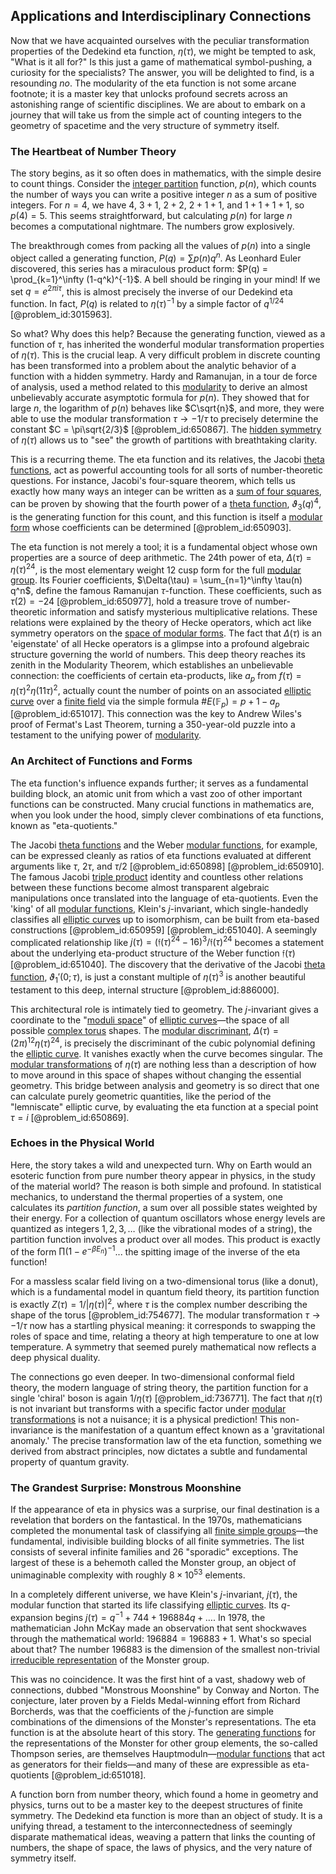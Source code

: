 ## Applications and Interdisciplinary Connections

Now that we have acquainted ourselves with the peculiar transformation properties of the Dedekind eta function, $\eta(\tau)$, we might be tempted to ask, "What is it all for?" Is this just a game of mathematical symbol-pushing, a curiosity for the specialists? The answer, you will be delighted to find, is a resounding *no*. The modularity of the eta function is not some arcane footnote; it is a master key that unlocks profound secrets across an astonishing range of scientific disciplines. We are about to embark on a journey that will take us from the simple act of counting integers to the geometry of spacetime and the very structure of symmetry itself.

### The Heartbeat of Number Theory

The story begins, as it so often does in mathematics, with the simple desire to count things. Consider the [integer partition](@article_id:261248) function, $p(n)$, which counts the number of ways you can write a positive integer $n$ as a sum of positive integers. For $n=4$, we have $4$, $3+1$, $2+2$, $2+1+1$, and $1+1+1+1$, so $p(4)=5$. This seems straightforward, but calculating $p(n)$ for large $n$ becomes a computational nightmare. The numbers grow explosively.

The breakthrough comes from packing all the values of $p(n)$ into a single object called a generating function, $P(q) = \sum p(n)q^n$. As Leonhard Euler discovered, this series has a miraculous product form: $P(q) = \prod_{k=1}^\infty (1-q^k)^{-1}$. A bell should be ringing in your mind! If we set $q=e^{2\pi i \tau}$, this is almost precisely the inverse of our Dedekind eta function. In fact, $P(q)$ is related to $\eta(\tau)^{-1}$ by a simple factor of $q^{1/24}$ [@problem_id:3015963].

So what? Why does this help? Because the generating function, viewed as a function of $\tau$, has inherited the wonderful modular transformation properties of $\eta(\tau)$. This is the crucial leap. A very difficult problem in discrete counting has been transformed into a problem about the analytic behavior of a function with a hidden symmetry. Hardy and Ramanujan, in a tour de force of analysis, used a method related to this [modularity](@article_id:191037) to derive an almost unbelievably accurate asymptotic formula for $p(n)$. They showed that for large $n$, the logarithm of $p(n)$ behaves like $C\sqrt{n}$, and more, they were able to use the modular transformation $\tau \to -1/\tau$ to precisely determine the constant $C = \pi\sqrt{2/3}$ [@problem_id:650867]. The [hidden symmetry](@article_id:168787) of $\eta(\tau)$ allows us to "see" the growth of partitions with breathtaking clarity.

This is a recurring theme. The eta function and its relatives, the Jacobi [theta functions](@article_id:202418), act as powerful accounting tools for all sorts of number-theoretic questions. For instance, Jacobi's four-square theorem, which tells us exactly how many ways an integer can be written as a [sum of four squares](@article_id:202961), can be proven by showing that the fourth power of a [theta function](@article_id:634864), $\vartheta_3(q)^4$, is the generating function for this count, and this function is itself a [modular form](@article_id:184403) whose coefficients can be determined [@problem_id:650903].

The eta function is not merely a tool; it is a fundamental object whose own properties are a source of deep arithmetic. The 24th power of eta, $\Delta(\tau) = \eta(\tau)^{24}$, is the most elementary weight 12 cusp form for the full [modular group](@article_id:145958). Its Fourier coefficients, $\Delta(\tau) = \sum_{n=1}^\infty \tau(n) q^n$, define the famous Ramanujan $\tau$-function. These coefficients, such as $\tau(2) = -24$ [@problem_id:650977], hold a treasure trove of number-theoretic information and satisfy mysterious multiplicative relations. These relations were explained by the theory of Hecke operators, which act like symmetry operators on the [space of modular forms](@article_id:191456). The fact that $\Delta(\tau)$ is an 'eigenstate' of all Hecke operators is a glimpse into a profound algebraic structure governing the world of numbers. This deep theory reaches its zenith in the Modularity Theorem, which establishes an unbelievable connection: the coefficients of certain eta-products, like $a_p$ from $f(\tau) = \eta(\tau)^2\eta(11\tau)^2$, actually count the number of points on an associated [elliptic curve](@article_id:162766) over a [finite field](@article_id:150419) via the simple formula $\#E(\mathbb{F}_p) = p+1-a_p$ [@problem_id:651017]. This connection was the key to Andrew Wiles's proof of Fermat's Last Theorem, turning a 350-year-old puzzle into a testament to the unifying power of [modularity](@article_id:191037).

### An Architect of Functions and Forms

The eta function's influence expands further; it serves as a fundamental building block, an atomic unit from which a vast zoo of other important functions can be constructed. Many crucial functions in mathematics are, when you look under the hood, simply clever combinations of eta functions, known as "eta-quotients."

The Jacobi [theta functions](@article_id:202418) and the Weber [modular functions](@article_id:155234), for example, can be expressed cleanly as ratios of eta functions evaluated at different arguments like $\tau$, $2\tau$, and $\tau/2$ [@problem_id:650898] [@problem_id:650910]. The famous Jacobi [triple product](@article_id:195388) identity and countless other relations between these functions become almost transparent algebraic manipulations once translated into the language of eta-quotients. Even the 'king' of all [modular functions](@article_id:155234), Klein's $j$-invariant, which single-handedly classifies all [elliptic curves](@article_id:151915) up to isomorphism, can be built from eta-based constructions [@problem_id:650959] [@problem_id:651040]. A seemingly complicated relationship like $j(\tau) = (\mathfrak{f}(\tau)^{24}-16)^3 / \mathfrak{f}(\tau)^{24}$ becomes a statement about the underlying eta-product structure of the Weber function $\mathfrak{f}(\tau)$ [@problem_id:651040]. The discovery that the derivative of the Jacobi [theta function](@article_id:634864), $\vartheta_1'(0;\tau)$, is just a constant multiple of $\eta(\tau)^3$ is another beautiful testament to this deep, internal structure [@problem_id:886000].

This architectural role is intimately tied to geometry. The $j$-invariant gives a coordinate to the "[moduli space](@article_id:161221)" of [elliptic curves](@article_id:151915)—the space of all possible [complex torus](@article_id:197443) shapes. The [modular discriminant](@article_id:190794), $\Delta(\tau) = (2\pi)^{12}\eta(\tau)^{24}$, is precisely the discriminant of the cubic polynomial defining the [elliptic curve](@article_id:162766). It vanishes exactly when the curve becomes singular. The [modular transformations](@article_id:184416) of $\eta(\tau)$ are nothing less than a description of how to move around in this space of shapes without changing the essential geometry. This bridge between analysis and geometry is so direct that one can calculate purely geometric quantities, like the period of the "lemniscate" elliptic curve, by evaluating the eta function at a special point $\tau=i$ [@problem_id:650869].

### Echoes in the Physical World

Here, the story takes a wild and unexpected turn. Why on Earth would an esoteric function from pure number theory appear in physics, in the study of the material world? The reason is both simple and profound. In statistical mechanics, to understand the thermal properties of a system, one calculates its *partition function*, a sum over all possible states weighted by their energy. For a collection of quantum oscillators whose energy levels are quantized as integers $1, 2, 3, \ldots$ (like the vibrational modes of a string), the partition function involves a product over all modes. This product is exactly of the form $\prod (1-e^{-\beta E_n})^{-1}$... the spitting image of the inverse of the eta function!

For a massless scalar field living on a two-dimensional torus (like a donut), which is a fundamental model in quantum field theory, its partition function is exactly $Z(\tau) = 1/|\eta(\tau)|^2$, where $\tau$ is the complex number describing the shape of the torus [@problem_id:754677]. The modular transformation $\tau \to -1/\tau$ now has a startling physical meaning: it corresponds to swapping the roles of space and time, relating a theory at high temperature to one at low temperature. A symmetry that seemed purely mathematical now reflects a deep physical duality.

The connections go even deeper. In two-dimensional conformal field theory, the modern language of string theory, the partition function for a single 'chiral' boson is again $1/\eta(\tau)$ [@problem_id:736771]. The fact that $\eta(\tau)$ is not invariant but transforms with a specific factor under [modular transformations](@article_id:184416) is not a nuisance; it is a physical prediction! This non-invariance is the manifestation of a quantum effect known as a 'gravitational anomaly.' The precise transformation law of the eta function, something we derived from abstract principles, now dictates a subtle and fundamental property of quantum gravity.

### The Grandest Surprise: Monstrous Moonshine

If the appearance of eta in physics was a surprise, our final destination is a revelation that borders on the fantastical. In the 1970s, mathematicians completed the monumental task of classifying all [finite simple groups](@article_id:143082)—the fundamental, indivisible building blocks of all finite symmetries. The list consists of several infinite families and 26 "sporadic" exceptions. The largest of these is a behemoth called the Monster group, an object of unimaginable complexity with roughly $8 \times 10^{53}$ elements.

In a completely different universe, we have Klein's $j$-invariant, $j(\tau)$, the modular function that started its life classifying [elliptic curves](@article_id:151915). Its $q$-expansion begins $j(\tau) = q^{-1} + 744 + 196884q + \dots$. In 1978, the mathematician John McKay made an observation that sent shockwaves through the mathematical world: $196884 = 196883 + 1$. What's so special about that? The number 196883 is the dimension of the smallest non-trivial [irreducible representation](@article_id:142239) of the Monster group.

This was no coincidence. It was the first hint of a vast, shadowy web of connections, dubbed "Monstrous Moonshine" by Conway and Norton. The conjecture, later proven by a Fields Medal-winning effort from Richard Borcherds, was that the coefficients of the $j$-function are simple combinations of the dimensions of the Monster's representations. The eta function is at the absolute heart of this story. The [generating functions](@article_id:146208) for the representations of the Monster for other group elements, the so-called Thompson series, are themselves Hauptmoduln—[modular functions](@article_id:155234) that act as generators for their fields—and many of these are expressible as eta-quotients [@problem_id:651018].

A function born from number theory, which found a home in geometry and physics, turns out to be a master key to the deepest structures of finite symmetry. The Dedekind eta function is more than an object of study. It is a unifying thread, a testament to the interconnectedness of seemingly disparate mathematical ideas, weaving a pattern that links the counting of numbers, the shape of space, the laws of physics, and the very nature of symmetry itself.
